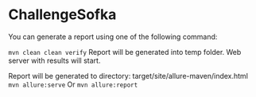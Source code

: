 # ChallengeSofka
You can generate a report using one of the following command:

`mvn clean clean verify`
Report will be generated into temp folder. Web server with results will start.

Report will be generated tо directory: target/site/allure-maven/index.html
`mvn allure:serve` Or `mvn allure:report`



